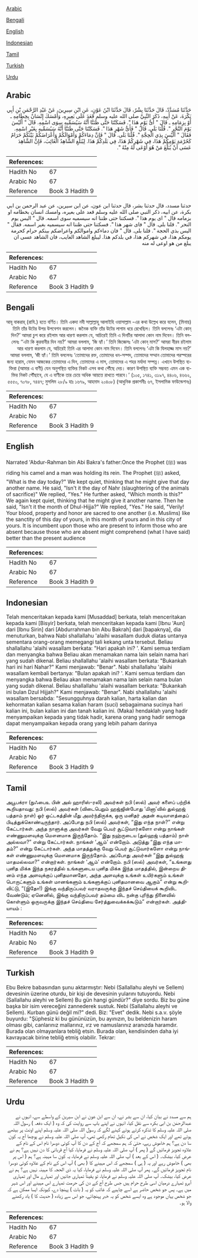 [Arabic](#arabic)

[Bengali](#bengali)

[English](#english)

[Indonesian](#indonesian)

[Tamil](#tamil)

[Turkish](#turkish)

[Urdu](#urdu)

## Arabic


<div dir="rtl" lang="ar" style={{fontSize:'larger',backgroundColor:'#f8f9fa',padding:20}}>
حَدَّثَنَا مُسَدَّدٌ، قَالَ حَدَّثَنَا بِشْرٌ، قَالَ حَدَّثَنَا ابْنُ عَوْنٍ، عَنِ ابْنِ سِيرِينَ، عَنْ عَبْدِ الرَّحْمَنِ بْنِ أَبِي بَكْرَةَ، عَنْ أَبِيهِ، ذَكَرَ النَّبِيَّ صلى الله عليه وسلم قَعَدَ عَلَى بَعِيرِهِ، وَأَمْسَكَ إِنْسَانٌ بِخِطَامِهِ ـ أَوْ بِزِمَامِهِ ـ قَالَ ‏"‏ أَىُّ يَوْمٍ هَذَا ‏"‏‏.‏ فَسَكَتْنَا حَتَّى ظَنَنَّا أَنَّهُ سَيُسَمِّيهِ سِوَى اسْمِهِ‏.‏ قَالَ ‏"‏ أَلَيْسَ يَوْمَ النَّحْرِ ‏"‏‏.‏ قُلْنَا بَلَى‏.‏ قَالَ ‏"‏ فَأَىُّ شَهْرٍ هَذَا ‏"‏‏.‏ فَسَكَتْنَا حَتَّى ظَنَنَّا أَنَّهُ سَيُسَمِّيهِ بِغَيْرِ اسْمِهِ‏.‏ فَقَالَ ‏"‏ أَلَيْسَ بِذِي الْحِجَّةِ ‏"‏‏.‏ قُلْنَا بَلَى‏.‏ قَالَ ‏"‏ فَإِنَّ دِمَاءَكُمْ وَأَمْوَالَكُمْ وَأَعْرَاضَكُمْ بَيْنَكُمْ حَرَامٌ كَحُرْمَةِ يَوْمِكُمْ هَذَا، فِي شَهْرِكُمْ هَذَا، فِي بَلَدِكُمْ هَذَا‏.‏ لِيُبَلِّغِ الشَّاهِدُ الْغَائِبَ، فَإِنَّ الشَّاهِدَ عَسَى أَنْ يُبَلِّغَ مَنْ هُوَ أَوْعَى لَهُ مِنْهُ ‏"‏‏.‏
</div>
<div style={{backgroundColor:'#f8f9fa',padding:20, marginBottom: 10}}><table> <thead> <tr> <th>References:</th> <th></th> </tr> </thead> <tbody><tr><td>Hadith No</td><td>67</td></tr><tr><td>Arabic No</td><td>67</td></tr><tr><td>Reference</td><td>Book 3 Hadith 9</td></tr></tbody></table></div>


<div dir="rtl" lang="ar" style={{fontSize:'larger',backgroundColor:'#f8f9fa',padding:20}}>
حدثنا مسدد، قال حدثنا بشر، قال حدثنا ابن عون، عن ابن سيرين، عن عبد الرحمن بن ابي بكرة، عن ابيه، ذكر النبي صلى الله عليه وسلم قعد على بعيره، وامسك انسان بخطامه او بزمامه قال " اى يوم هذا ". فسكتنا حتى ظننا انه سيسميه سوى اسمه. قال " اليس يوم النحر ". قلنا بلى. قال " فاى شهر هذا ". فسكتنا حتى ظننا انه سيسميه بغير اسمه. فقال " اليس بذي الحجة ". قلنا بلى. قال " فان دماءكم واموالكم واعراضكم بينكم حرام كحرمة يومكم هذا، في شهركم هذا، في بلدكم هذا. ليبلغ الشاهد الغايب، فان الشاهد عسى ان يبلغ من هو اوعى له منه
</div>
<div style={{backgroundColor:'#f8f9fa',padding:20, marginBottom: 10}}><table> <thead> <tr> <th>References:</th> <th></th> </tr> </thead> <tbody><tr><td>Hadith No</td><td>67</td></tr><tr><td>Arabic No</td><td>67</td></tr><tr><td>Reference</td><td>Book 3 Hadith 9</td></tr></tbody></table></div>

## Bengali


<div dir="rtl" lang="bn" style={{fontSize:'larger',backgroundColor:'#f8f9fa',padding:20}}>
আবূ বাকরাহ্ (রাযি.) হতে বর্ণিত। তিনি একদা নবী সাল্লাল্লাহু আলাইহি ওয়াসাল্লাম -এর কথা উল্লেখ করে বলেন, (মিনায়) তিনি তাঁর উটের উপর উপবেশন করলেন। জনৈক ব্যক্তি তাঁর উটের লাগাম ধরে রেখেছিল। তিনি বললেনঃ ‘এটা কোন্ দিন?’ আমরা চুপ করে রইলাম আর ধারণা করলাম যে, অচিরেই তিনি এ দিনটির আলাদা কোন নাম দিবেন। তিনি বললেনঃ ‘‘এটা কি কুরবানীর দিন নয়?’ আমরা বললাম, ‘জি হ্যাঁ।’ তিনি জিজ্ঞেসঃ ‘এটা কোন্ মাস?’ আমরা নীরব রইলাম আর ধারণা করলাম যে, অচিরেই তিনি এর আলাদা কোন নাম দিবেন। তিনি বললেনঃ ‘এটা কি যিলহাজ্জ মাস নয়?’ আমরা বললাম, ‘জী হ্যাঁ।’ তিনি বললেনঃ ‘তোমাদের রক্ত, তোমাদের ধন-সম্পদ, তোমাদের সম্মান তোমাদের পরস্পরের জন্য হারাম, যেমন আজকের তোমাদের এ দিন, তোমাদের এ মাস, তোমাদের এ শহর মর্যাদা সম্পন্ন। এখানে উপস্থিত ব্যক্তিরা (আমার এ বাণী) যেন অনুপস্থিত ব্যক্তির নিকট এসব কথা পৌঁছে দেয়। কারণ উপস্থিত ব্যক্তি সম্ভবত এমন এক ব্যক্তির নিকট পৌঁছাবে, যে এ বাণীকে তার চেয়ে অধিক আয়ত্তে রাখতে পারবে।’ (১০৫, ১৭৪১, ৩১৯৭, ৪৪০৬, ৪৬৬২, ৫৫৫০, ৭০৭৮, ৭৪৪৭; মুসলিম ২৮/৯ হাঃ ১৬৭৯, আহমাদ ২০৪০৮) (আধুনিক প্রকাশনীঃ ৬৭, ইসলামিক ফাউন্ডেশনঃ)
</div>
<div style={{backgroundColor:'#f8f9fa',padding:20, marginBottom: 10}}><table> <thead> <tr> <th>References:</th> <th></th> </tr> </thead> <tbody><tr><td>Hadith No</td><td>67</td></tr><tr><td>Arabic No</td><td>67</td></tr><tr><td>Reference</td><td>Book 3 Hadith 9</td></tr></tbody></table></div>

## English


<div dir="ltr" lang="en" style={{fontSize:'larger',backgroundColor:'#f8f9fa',padding:20}}>
Narrated 'Abdur-Rahman bin Abi Bakra's father:Once the Prophet (ﷺ) was riding his camel and a man was holding its rein. The Prophet (ﷺ) asked, "What is the day today?" We kept quiet, thinking that he might give that day another name. He said, "Isn't it the day of Nahr (slaughtering of the animals of sacrifice)" We replied, "Yes." He further asked, "Which month is this?" We again kept quiet, thinking that he might give it another name. Then he said, "Isn't it the month of Dhul-Hijja?" We replied, "Yes." He said, "Verily! Your blood, property and honor are sacred to one another (i.e. Muslims) like the sanctity of this day of yours, in this month of yours and in this city of yours. It is incumbent upon those who are present to inform those who are absent because those who are absent might comprehend (what I have said) better than the present audience
</div>
<div style={{backgroundColor:'#f8f9fa',padding:20, marginBottom: 10}}><table> <thead> <tr> <th>References:</th> <th></th> </tr> </thead> <tbody><tr><td>Hadith No</td><td>67</td></tr><tr><td>Arabic No</td><td>67</td></tr><tr><td>Reference</td><td>Book 3 Hadith 9</td></tr></tbody></table></div>

## Indonesian


<div dir="ltr" lang="id" style={{fontSize:'larger',backgroundColor:'#f8f9fa',padding:20}}>
Telah menceritakan kepada kami [Musaddad] berkata, telah menceritakan kepada kami [Bisyir] berkata, telah menceritakan kepada kami [Ibnu 'Aun] dari [Ibnu Sirin] dari [Abdurrahman bin Abu Bakrah] dari [bapaknya], dia menuturkan, bahwa Nabi shallallahu 'alaihi wasallam duduk diatas untanya sementara orang-orang memegangi tali kekang unta tersebut. Beliau shallallahu 'alaihi wasallam berkata: "Hari apakah ini? '. Kami semua terdiam dan menyangka bahwa Beliau akan menamakan nama lain selain nama hari yang sudah dikenal. Beliau shallallahu 'alaihi wasallam berkata: "Bukankah hari ini hari Nahar?" Kami menjawab: "Benar". Nabi shallallahu 'alaihi wasallam kembali bertanya: "Bulan apakah ini? '. Kami semua terdiam dan menyangka bahwa Beliau akan menamakan nama lain selain nama bulan yang sudah dikenal. Beliau shallallahu 'alaihi wasallam berkata: "Bukankah ini bulan Dzul Hijjah?" Kami menjawab: "Benar". Nabi shallallahu 'alaihi wasallam bersabda: "Sesungguhnya darah kalian, harta kalian dan kehormatan kalian sesama kalian haram (suci) sebagaimana sucinya hari kalian ini, bulan kalian ini dan tanah kalian ini. (Maka) hendaklah yang hadir menyampaikan kepada yang tidak hadir, karena orang yang hadir semoga dapat menyampaikan kepada orang yang lebih paham darinya
</div>
<div style={{backgroundColor:'#f8f9fa',padding:20, marginBottom: 10}}><table> <thead> <tr> <th>References:</th> <th></th> </tr> </thead> <tbody><tr><td>Hadith No</td><td>67</td></tr><tr><td>Arabic No</td><td>67</td></tr><tr><td>Reference</td><td>Book 3 Hadith 9</td></tr></tbody></table></div>

## Tamil


<div dir="ltr" lang="ta" style={{fontSize:'larger',backgroundColor:'#f8f9fa',padding:20}}>
அபூபக்ரா (நுஃபைஉ பின் அல் ஹாரிஸ்-ரலி) அவர்கள் நபி (ஸல்) அவர் களைப் பற்றிக் கூறியதாவது: நபி (ஸல்) அவர்கள் (விடைபெறும் ஹஜ்ஜின்போது ‘மினா’வில் துல்ஹஜ் பத்தாம் நாள்) ஓர் ஒட்டகத்தின் மீது அமர்ந்திருக்க, ஒரு மனிதர் அதன் கடிவாளத்தைப் பிடித்துக்கொண்டிருந்தார். அப்போது நபி (ஸல்) அவர்கள், “இது எந்த நாள்?” என்று கேட்டார்கள். அந்த நாளுக்கு அவர்கள் வேறு பெயர் சூட்டுவார்களோ என்று நாங்கள் எண்ணுமளவுக்கு மௌனமாக இருந்தோம். “இது நஹ்ருடைய (துல்ஹஜ் பத்தாம்) நாள் அல்லவா?” என்று கேட்டார்கள். நாங்கள் ‘ஆம்’ என்றோம். அடுத்து “இது எந்த மாதம்?” என்று கேட்டார்கள். அந்த மாதத்துக்கு வேறு பெயர் சூட்டுவார்களோ என்று நாங்கள் எண்ணுமளவுக்கு மௌனமாக இருந்தோம். அப்போது அவர்கள் “இது துல்ஹஜ் மாதமல்லவா?” என்றார்கள். நாங்கள் ‘ஆம்’ என்றோம். நபி (ஸல்) அவர்கள், “உங்களது புனித மிக்க இந்த நகரத்தில் உங்களுடைய புனித மிக்க இந்த மாதத்தில், இன்றைய தினம் எந்த அளவுக்குப் புனிதமானதோ, அந்த அளவுக்கு உங்கள் உயிர்களும் உங்கள் பொருட்களும் உங்கள் மானங்களும் உங்களுக்குப் புனிதமானவை ஆகும்” என்று கூறிவிட்டு, “(இதோ!) இங்கு வந்திருப்பவர் வராதவருக்கு இந்தச் செய்தியைக் கூறிவிட வேண்டும்; ஏனெனில், இங்கு வந்திருப்பவர் தம்மை விட நன்கு புரிந்து நினைவில் கொள்ளும் ஒருவருக்கு இந்தச் செய்தியை சேர்த்துவைக்கக்கூடும்” என்றார்கள். அத்தியாயம் :
</div>
<div style={{backgroundColor:'#f8f9fa',padding:20, marginBottom: 10}}><table> <thead> <tr> <th>References:</th> <th></th> </tr> </thead> <tbody><tr><td>Hadith No</td><td>67</td></tr><tr><td>Arabic No</td><td>67</td></tr><tr><td>Reference</td><td>Book 3 Hadith 9</td></tr></tbody></table></div>

## Turkish


<div dir="ltr" lang="tr" style={{fontSize:'larger',backgroundColor:'#f8f9fa',padding:20}}>
Ebu Bekre babasından şunu aktarmıştır: Nebi (Sallallahu aleyhi ve Sellem) devesinin üzerine oturdu, bir kişi de devesinin yularını tutuyordu. Nebi (Sallallahu aleyhi ve Sellem) Bu gün hangi gündür?" diye sordu. Biz bu güne başka bir isim vereceğini zannederek sustuk. Nebi (Sallallahu aleyhi ve Sellem). Kurban günü değil mi?" dedi. Biz: "Evet" dedik. Nebi s.a.v. şöyle buyurdu: "Şüphesiz ki bu gününüzün, bu ayınızın, bu beldenizin haram olması gibi, canlarınız mallarınız, ırz ve namuslarınız aranızda haramdır. Burada olan olmayanlara tebliğ etsin. Burada olan, kendisinden daha iyi kavrayacak birine tebliğ etmiş olabilir. Tekrar:
</div>
<div style={{backgroundColor:'#f8f9fa',padding:20, marginBottom: 10}}><table> <thead> <tr> <th>References:</th> <th></th> </tr> </thead> <tbody><tr><td>Hadith No</td><td>67</td></tr><tr><td>Arabic No</td><td>67</td></tr><tr><td>Reference</td><td>Book 3 Hadith 9</td></tr></tbody></table></div>

## Urdu


<div dir="rtl" lang="ur" style={{fontSize:'larger',backgroundColor:'#f8f9fa',padding:20}}>
ہم سے مسدد نے بیان کیا، ان سے بشر نے، ان سے ابن عون نے ابن سیرین کے واسطے سے، انہوں نے عبدالرحمٰن بن ابی بکرہ سے نقل کیا، انہوں نے اپنے باپ سے روایت کی کہ وہ ( ایک دفعہ ) رسول اللہ صلی اللہ علیہ وسلم کا تذکرہ کرتے ہوئے کہنے لگے کہ رسول اللہ صلی اللہ علیہ وسلم اپنے اونٹ پر بیٹھے ہوئے تھے اور ایک شخص نے اس کی نکیل تھام رکھی تھی، آپ صلی اللہ علیہ وسلم نے پوچھا آج یہ کون سا دن ہے؟ ہم خاموش رہے، حتیٰ کہ ہم سمجھے کہ آج کے دن کا آپ کوئی دوسرا نام اس کے نام کے علاوہ تجویز فرمائیں گے ( پھر ) آپ صلی اللہ علیہ وسلم نے فرمایا، کیا آج قربانی کا دن نہیں ہے؟ ہم نے عرض کیا، بیشک۔ ( اس کے بعد ) آپ صلی اللہ علیہ وسلم نے فرمایا، یہ کون سا مہینہ ہے؟ ہم ( اس پر بھی ) خاموش رہے اور یہ ( ہی ) سمجھے کہ اس مہینے کا ( بھی ) آپ اس کے نام کے علاوہ کوئی دوسرا نام تجویز فرمائیں گے۔ پھر آپ صلی اللہ علیہ وسلم نے فرمایا، کیا یہ ذی الحجہ کا مہینہ نہیں ہے؟ ہم نے عرض کیا، بیشک۔ آپ صلی اللہ علیہ وسلم نے فرمایا، تو یقیناً تمہاری جانیں اور تمہارے مال اور تمہاری آبرو تمہارے درمیان اسی طرح حرام ہیں جس طرح آج کے دن کی حرمت تمہارے اس مہینے اور اس شہر میں ہے۔ پس جو شخص حاضر ہے اسے چاہیے کہ غائب کو یہ ( بات ) پہنچا دے، کیونکہ ایسا ممکن ہے کہ جو شخص یہاں موجود ہے وہ ایسے شخص کو یہ خبر پہنچائے، جو اس سے زیادہ ( حدیث کا ) یاد رکھنے والا ہو۔
</div>
<div style={{backgroundColor:'#f8f9fa',padding:20, marginBottom: 10}}><table> <thead> <tr> <th>References:</th> <th></th> </tr> </thead> <tbody><tr><td>Hadith No</td><td>67</td></tr><tr><td>Arabic No</td><td>67</td></tr><tr><td>Reference</td><td>Book 3 Hadith 9</td></tr></tbody></table></div>